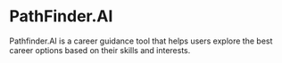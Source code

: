 # PathFinder.AI
Pathfinder.AI is a career guidance tool that helps users explore the best career options based on their skills and interests.
